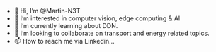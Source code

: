- 👋 Hi, I’m @Martin-N3T
- 👀 I’m interested in computer vision, edge computing & AI
- 🌱 I’m currently learning about DDN.
- 💞️ I’m looking to collaborate on transport and energy related topics.
- 📫 How to reach me via Linkedin...

<!---
Martin-N3T/Martin-N3T is a ✨ special ✨ repository because its `README.md` (this file) appears on your GitHub profile.
You can click the Preview link to take a look at your changes.
--->
